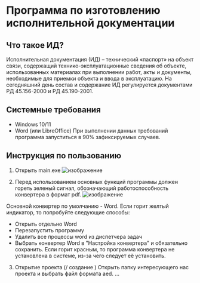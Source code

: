 # Программа по изготовлению исполнительной документации
## Что такое ИД?
Исполнительная документация (ИД) – технический «паспорт» на объект связи, содержащий технико-эксплуатационные сведения об объекте, использованных материалах при выполнении работ, акты и документы, необходимые для приемки объекта и ввода в эксплуатацию. На сегодняшний день состав и содержание ИД регулируется документами РД 45.156-2000 и РД
45.190-2001.
## Системные требования
- Windows 10/11
- Word (или LibreOffice)
При выполнении данных требований программа запуститься в 90% зафиксируемых случаев.
## Инструкция по пользованию
1. Открыть main.exe
![изображение](https://github.com/user-attachments/assets/7272eb46-b047-4fc7-bbdf-f41a2f64569a)

2. Перед использованием основных функций программы должен гореть зеленый сигнал, обозначающий работоспособность конвертера в формат pdf.
![изображение](https://github.com/user-attachments/assets/bbe532b6-5f55-44d9-b1ea-6001e1c66c71)

Основной конвертер по умолчанию - Word.
Если горит желтый индикатор, то попробуйте следующие способы:
- Открыть отдельно Word
- Перезапустить программу
- Удалить все процессы word из диспетчера задач
- Выбрать конвертер Word в "Настройка конвертера" и обязательно сохранить.
Если горит красным, то программа конвертера не установлена в системе, из-за чего следует её установить.

3. Открытие проекта (/ создание )
Открыть папку интересующего нас проекта и выбрать файл формата aed.
...
